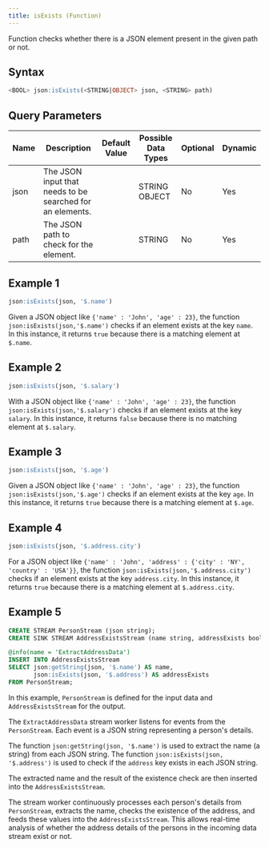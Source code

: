 ```yaml
---
title: isExists (Function)
---
```


Function checks whether there is a JSON element present in the given path or not.

## Syntax

```sql
<BOOL> json:isExists(<STRING|OBJECT> json, <STRING> path)
```

## Query Parameters

| Name | Description  | Default Value | Possible Data Types | Optional | Dynamic |
|------|--------------|---------------|---------------------|----------|---------|
| json | The JSON input that needs to be searched for an elements. |     | STRING OBJECT  | No | Yes     |
| path | The JSON path to check for the element.  |        | STRING     | No      | Yes |

## Example 1

```sql
json:isExists(json, '$.name')
```

Given a JSON object like `{'name' : 'John', 'age' : 23}`, the function `json:isExists(json,'$.name')` checks if an element exists at the key `name`. In this instance, it returns `true` because there is a matching element at `$.name`.

## Example 2

```sql
json:isExists(json, '$.salary')
```

With a JSON object like `{'name' : 'John', 'age' : 23}`, the function `json:isExists(json,'$.salary')` checks if an element exists at the key `salary`. In this instance, it returns `false` because there is no matching element at `$.salary`.

## Example 3

```sql
json:isExists(json, '$.age')
```

Given a JSON object like `{'name' : 'John', 'age' : 23}`, the function `json:isExists(json,'$.age')` checks if an element exists at the key `age`. In this instance, it returns `true` because there is a matching element at `$.age`.

## Example 4

```sql
json:isExists(json, '$.address.city')
```

For a JSON object like `{'name' : 'John', 'address' : {'city' : 'NY', 'country' : 'USA'}}`, the function `json:isExists(json,'$.address.city')` checks if an element exists at the key `address.city`. In this instance, it returns `true` because there is a matching element at `$.address.city`.

## Example 5

```sql
CREATE STREAM PersonStream (json string);
CREATE SINK STREAM AddressExistsStream (name string, addressExists bool);

@info(name = 'ExtractAddressData')
INSERT INTO AddressExistsStream
SELECT json:getString(json, '$.name') AS name, 
       json:isExists(json, '$.address') AS addressExists
FROM PersonStream;
```

In this example, `PersonStream` is defined for the input data and `AddressExistsStream` for the output.

The `ExtractAddressData` stream worker listens for events from the `PersonStream`. Each event is a JSON string representing a person's details.

The function `json:getString(json, '$.name')` is used to extract the name (a string) from each JSON string. The function `json:isExists(json, '$.address')` is used to check if the `address` key exists in each JSON string.

The extracted name and the result of the existence check are then inserted into the `AddressExistsStream`.

The stream worker continuously processes each person's details from `PersonStream`, extracts the name, checks the existence of the address, and feeds these values into the `AddressExistsStream`. This allows real-time analysis of whether the address details of the persons in the incoming data stream exist or not.

